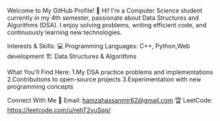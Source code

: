 Welcome to My GitHub Profile! 👋
Hi! I'm a Computer Science student currently in my 4th semester, passionate about Data Structures and Algorithms (DSA).
I enjoy solving problems, writing efficient code, and continuously learning new technologies.

Interests & Skills: 
💻 Programming Languages: C++, Python,Web development
🏗️ Data Structures & Algorithms

What You'll Find Here:
1.My DSA practice problems and implementations
2.Contributions to open-source projects
3.Experimentation with new programming concepts

Connect With Me
📧 Email: hamzahassanmir62@gmail.com
🏆 LeetCode: https://leetcode.com/u/rehT2vuSqq/
